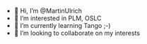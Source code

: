 - 👋 Hi, I’m @MartinUlrich
- 👀 I’m interested in PLM, OSLC
- 🌱 I’m currently learning Tango ;-)
- 💞️ I’m looking to collaborate on my interests

<!---
MartinUlrich/MartinUlrich is a ✨ special ✨ repository because its `README.md` (this file) appears on your GitHub profile.
You can click the Preview link to take a look at your changes.
--->

